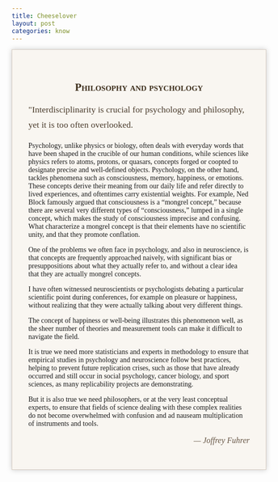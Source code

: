 ```yaml
---
title: Cheeselover
layout: post
categories: know
---
```



<div style="font-family: 'Georgia', serif; background-color: #f9f6f1; padding: 2rem; border: 1px solid #d6ccc2; max-width: 700px; margin: auto; box-shadow: 0 0 10px #ccc;">
  <h2 style="text-align: center; font-variant: small-caps; color: #3e2f1c;">Philosophy and psychology</h2>
  <p style="font-size: 1.1rem; line-height: 1.7; color: #4a3b2b;">
    "Interdisciplinarity is crucial for psychology and philosophy, yet it is too often overlooked. 

Psychology, unlike physics or biology, often deals with everyday words that have been shaped in the crucible of our human conditions, while sciences like physics refers to atoms, protons, or quasars, concepts forged or coopted to designate precise and well-defined objects. Psychology, on the other hand, tackles phenomena such as consciousness, memory, happiness, or emotions. These concepts derive their meaning from our daily life and refer directly to lived experiences, and oftentimes carry existential weights. For example, Ned Block famously argued that consciousness is a “mongrel concept,” because there are several very different types of “consciousness,” lumped in a single concept, which makes the study of consciousness imprecise and confusing. What characterize a mongrel concept is that their elements have no scientific unity, and that they promote conflation. 
 
One of the problems we often face in psychology, and also in neuroscience, is that concepts are frequently approached naively, with significant bias or presuppositions about what they actually refer to, and without a clear idea that they are actually mongrel concepts. 

I have often witnessed neuroscientists or psychologists debating a particular scientific point during conferences, for example on pleasure or happiness, without realizing that they were actually talking about very different things.

The concept of happiness or well-being illustrates this phenomenon well, as the sheer number of theories and measurement tools can make it difficult to navigate the field. 

It is true we need more statisticians and experts in methodology to ensure that empirical studies in psychology and neuroscience follow best practices, helping to prevent future replication crises, such as those that have already occurred and still occur in social psychology, cancer biology, and sport sciences, as many replicability projects are demonstrating.

But it is also true we need philosophers, or at the very least conceptual experts, to ensure that fields of science dealing with these complex realities do not become overwhelmed with confusion and ad nauseam multiplication of instruments and tools.

  <p style="font-size: 1rem; font-style: italic; text-align: right; color: #665544;">— Joffrey Fuhrer</p>
</div>
